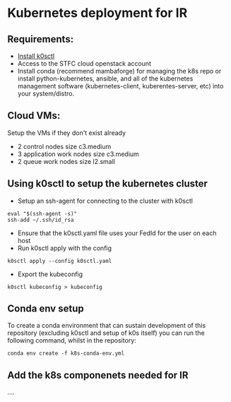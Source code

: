 # Kubernetes deployment for IR

Requirements:
-------------

- [Install k0sctl](https://github.com/k0sproject/k0sctl#installation)
- Access to the STFC cloud openstack account
- Install conda (recommend mambaforge) for managing the k8s repo or install python-kubernetes, ansible, and all of the kubernetes management software (kubernetes-client, kuberentes-server, etc) into your system/distro.

Cloud VMs:
----------
Setup the VMs if they don't exist already

- 2 control nodes size c3.medium
- 3 application work nodes size c3.medium
- 2 queue work nodes size l2.small

Using k0sctl to setup the kubernetes cluster
--------------------------------------------

- Setup an ssh-agent for connecting to the cluster with k0sctl

```shell
eval "$(ssh-agent -s)"
ssh-add ~/.ssh/id_rsa
```

- Ensure that the k0sctl.yaml file uses your FedId for the user on each host
- Run k0sctl apply with the config

```shell
k0sctl apply --config k0sctl.yaml
```

- Export the kubeconfig

```shell
k0sctl kubeconfig > kubeconfig
```

Conda env setup
---------------
To create a conda environment that can sustain development of this repository (excluding k0sctl and setup of k0s itself) you can run the following command, whilst in the repository:

```shell
conda env create -f k8s-conda-env.yml
```

Add the k8s componenets needed for IR
-------------------------------------

....
